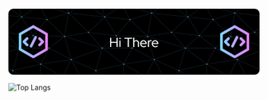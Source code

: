 ![Header](https://github.com/rifqidaiva/rifqidaiva/blob/main/assets/github_header.png)

![Top Langs](https://github-readme-stats.vercel.app/api/top-langs/?username=rifqidaiva&layout=donut-vertical&theme=transparent)
